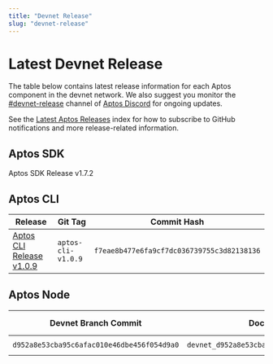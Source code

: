 ```yaml
---
title: "Devnet Release"
slug: "devnet-release"
---
```


# Latest Devnet Release

The table below contains latest release information for each Aptos component in the devnet network. We also suggest you monitor the [#devnet-release](https://discord.com/channels/945856774056083548/956692649430093904) channel of [Aptos Discord](https://discord.gg/aptoslabs) for ongoing updates.

See the [Latest Aptos Releases](./index.md) index for how to subscribe to GitHub notifications and more release-related information.

## Aptos SDK

Aptos SDK Release v1.7.2

## Aptos CLI

|Release | Git Tag | Commit Hash|
|---|---|---|
|[Aptos CLI Release v1.0.9](https://github.com/aptos-labs/aptos-core/releases/tag/aptos-cli-v1.0.9)| `aptos-cli-v1.0.9` | `f7eae8b477e6fa9cf7dc036739755c3d82138136` |

## Aptos Node

|Devnet Branch Commit | Docker Image Tag | Docker Image Digest | genesis.blob SHA-256 | Waypoint | Chain ID|
|---|---|---|---|---|---|
|`d952a8e53cba95c6afac010e46dbe456f054d9a0`| `devnet_d952a8e53cba95c6afac010e46dbe456f054d9a0` | `sha256:f952dc702ca74310f4b353a1f48924e62dc47d7ae39bdfdf87b507bacad38edc` | `sha256: 6e4c484222b94c52b6cc20bad2c40c4be7c8fac14d50f9cfb105e739abeebfe4`| `0:20a7f404fbbd5de647e28c967f5fc95b9547a25f57f949261f8157efea81ed3c` | 49 |